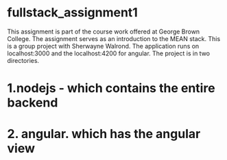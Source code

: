 # fullstack_assignment1
This assignment is part of the course work offered at George Brown College. The assignment serves as an introduction to the MEAN stack.
This is a group project with Sherwayne Walrond. 
The application runs on localhost:3000 and the localhost:4200 for angular. 
The project is in two directories. 
# 1.nodejs - which contains the entire backend
# 2. angular. which has the angular view
